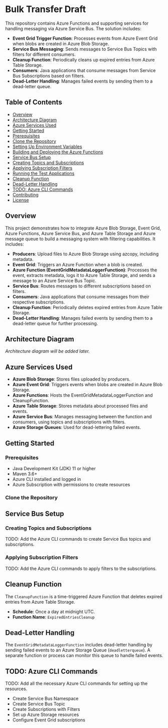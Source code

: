 # Bulk Transfer Draft

This repository contains Azure Functions and supporting services for handling messaging via Azure Service Bus. The solution includes:

- **Event Grid Trigger Function**: Processes events from Azure Event Grid when blobs are created in Azure Blob Storage.
- **Service Bus Messaging**: Sends messages to Service Bus Topics with filters for different consumers.
- **Cleanup Function**: Periodically cleans up expired entries from Azure Table Storage.
- **Consumers**: Java applications that consume messages from Service Bus Subscriptions based on filters.
- **Dead-Letter Handling**: Manages failed events by sending them to a dead-letter queue.

## Table of Contents

- [Overview](#overview)
- [Architecture Diagram](#architecture-diagram)
- [Azure Services Used](#azure-services-used)
- [Getting Started](#getting-started)
- [Prerequisites](#prerequisites)
- [Clone the Repository](#clone-the-repository)
- [Setting Up Environment Variables](#setting-up-environment-variables)
- [Building and Deploying the Azure Functions](#building-and-deploying-the-azure-functions)
- [Service Bus Setup](#service-bus-setup)
- [Creating Topics and Subscriptions](#creating-topics-and-subscriptions)
- [Applying Subscription Filters](#applying-subscription-filters)
- [Running the Test Applications](#running-the-test-applications)
- [Cleanup Function](#cleanup-function)
- [Dead-Letter Handling](#dead-letter-handling)
- [TODO: Azure CLI Commands](#todo-azure-cli-commands)
- [Contributing](#contributing)
- [License](#license)

## Overview

This project demonstrates how to integrate Azure Blob Storage, Event Grid, Azure Functions, Azure Service Bus, and Azure Table Storage and Azure message queue to build a messaging system with filtering capabilities. It includes:

- **Producers**: Upload files to Azure Blob Storage using azcopy, including metadata.
- **Event Grid**: Triggers an Azure Function when a blob is created.
- **Azure Function (EventGridMetadataLoggerFunction)**: Processes the event, extracts metadata, logs it to Azure Table Storage, and sends a message to an Azure Service Bus Topic.
- **Service Bus**: Routes messages to different subscriptions based on filters.
- **Consumers**: Java applications that consume messages from their respective subscriptions.
- **Cleanup Function**: Periodically deletes expired entries from Azure Table Storage.
- **Dead-Letter Handling**: Manages failed events by sending them to a dead-letter queue for further processing.

## Architecture Diagram

_Architecture diagram will be added later._

## Azure Services Used

- **Azure Blob Storage**: Stores files uploaded by producers.
- **Azure Event Grid**: Triggers events when blobs are created in Azure Blob Storage.
- **Azure Functions**: Hosts the EventGridMetadataLoggerFunction and CleanupFunction.
- **Azure Table Storage**: Stores metadata about processed files and events.
- **Azure Service Bus**: Manages messaging between the function and consumers, using topics and subscriptions with filters.
- **Azure Storage Queues**: Used for dead-lettering failed events.

## Getting Started

### Prerequisites

- Java Development Kit (JDK) 11 or higher
- Maven 3.6+
- Azure CLI installed and logged in
- Azure Subscription with permissions to create resources

### Clone the Repository

## Service Bus Setup

### Creating Topics and Subscriptions

TODO: Add the Azure CLI commands to create Service Bus topics and subscriptions.

### Applying Subscription Filters

TODO: Add the Azure CLI commands to apply filters to the subscriptions.

## Cleanup Function

The `CleanupFunction` is a time-triggered Azure Function that deletes expired entries from Azure Table Storage.

- **Schedule**: Once a day at midnight UTC.
- **Function Name**: `ExpiredEntriesCleanup`

## Dead-Letter Handling

The `EventGridMetadataLoggerFunction` includes dead-letter handling by sending failed events to an Azure Storage Queue (`deadletterqueue`). A separate function or process can monitor this queue to handle failed events.

## TODO: Azure CLI Commands

TODO: Add all the necessary Azure CLI commands for setting up the resources.

- Create Service Bus Namespace
- Create Service Bus Topic
- Create Subscriptions with Filters
- Set up Azure Storage resources
- Configure Event Grid subscriptions
